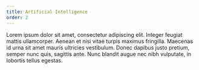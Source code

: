 ```yaml
---
title: Artificial Intelligence
order: 2
---
```


Lorem ipsum dolor sit amet, consectetur adipiscing elit. Integer feugiat mattis ullamcorper. Aenean et nisi vitae turpis maximus fringilla. Maecenas id urna sit amet mauris ultricies vestibulum. Donec dapibus justo pretium, semper nunc quis, sagittis ante. Nunc blandit augue nec nibh vulputate, in lobortis tellus egestas.
